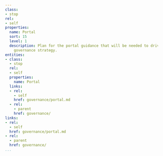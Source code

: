 ```yaml
---
class:
- stop
rel:
- self
properties:
  name: Portal
  sort: 15
  level: 1
  description: Plan for the portal guidance that will be needed to drive a wider service
    governance strategy.
entities:
- class:
  - stop
  rel:
  - self
  properties:
    name: Portal
  links:
  - rel:
    - self
    href: governance/portal.md
  - rel:
    - parent
    href: governance/
links:
- rel:
  - self
  href: governance/portal.md
- rel:
  - parent
  href: governance/
...
```


